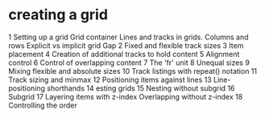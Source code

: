 # creating a grid

1 Setting up a grid
  Grid container
  Lines and tracks in grids.
  Columns and rows
  Explicit vs implicit grid
  Gap
2 Fixed and flexible track sizes
3 Item placement
4 Creation of additional tracks to hold content
5 Alignment control
6 Control of overlapping content
7 The 'fr' unit
8 Unequal sizes
9 Mixing flexible and absolute sizes
10 Track listings with repeat() notation
11 Track sizing and minmax
12 Positioning items against lines
13 Line-positioning shorthands
14 esting grids
15 Nesting without subgrid
16 Subgrid
17 Layering items with z-index
  Overlapping without z-index
18 Controlling the order